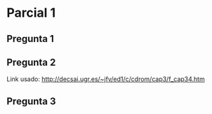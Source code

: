 # Parcial 1
## Pregunta 1
## Pregunta 2

Link usado:
http://decsai.ugr.es/~jfv/ed1/c/cdrom/cap3/f_cap34.htm
## Pregunta 3

